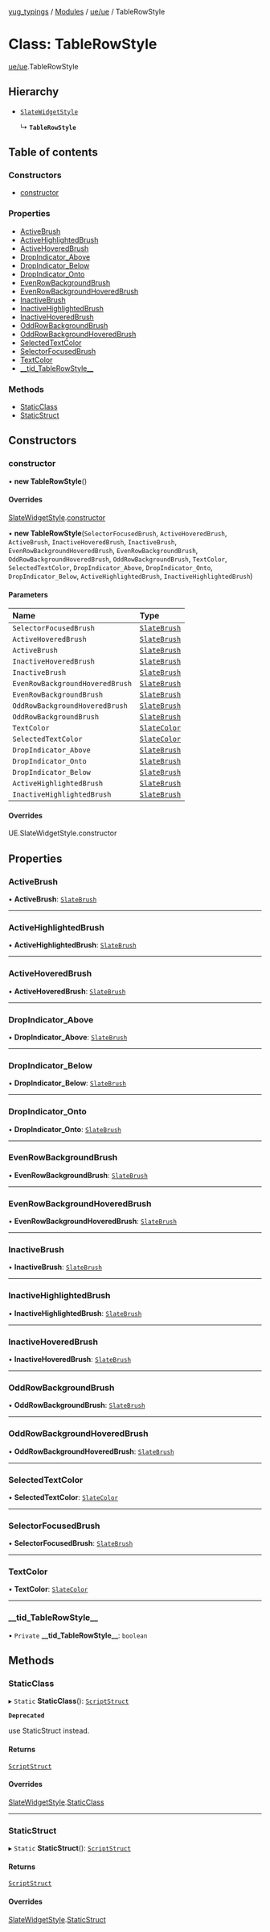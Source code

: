 [yug_typings](../README.md) / [Modules](../modules.md) / [ue/ue](../modules/ue_ue.md) / TableRowStyle

# Class: TableRowStyle

[ue/ue](../modules/ue_ue.md).TableRowStyle

## Hierarchy

- [`SlateWidgetStyle`](ue_ue.SlateWidgetStyle.md)

  ↳ **`TableRowStyle`**

## Table of contents

### Constructors

- [constructor](ue_ue.TableRowStyle.md#constructor)

### Properties

- [ActiveBrush](ue_ue.TableRowStyle.md#activebrush)
- [ActiveHighlightedBrush](ue_ue.TableRowStyle.md#activehighlightedbrush)
- [ActiveHoveredBrush](ue_ue.TableRowStyle.md#activehoveredbrush)
- [DropIndicator\_Above](ue_ue.TableRowStyle.md#dropindicator_above)
- [DropIndicator\_Below](ue_ue.TableRowStyle.md#dropindicator_below)
- [DropIndicator\_Onto](ue_ue.TableRowStyle.md#dropindicator_onto)
- [EvenRowBackgroundBrush](ue_ue.TableRowStyle.md#evenrowbackgroundbrush)
- [EvenRowBackgroundHoveredBrush](ue_ue.TableRowStyle.md#evenrowbackgroundhoveredbrush)
- [InactiveBrush](ue_ue.TableRowStyle.md#inactivebrush)
- [InactiveHighlightedBrush](ue_ue.TableRowStyle.md#inactivehighlightedbrush)
- [InactiveHoveredBrush](ue_ue.TableRowStyle.md#inactivehoveredbrush)
- [OddRowBackgroundBrush](ue_ue.TableRowStyle.md#oddrowbackgroundbrush)
- [OddRowBackgroundHoveredBrush](ue_ue.TableRowStyle.md#oddrowbackgroundhoveredbrush)
- [SelectedTextColor](ue_ue.TableRowStyle.md#selectedtextcolor)
- [SelectorFocusedBrush](ue_ue.TableRowStyle.md#selectorfocusedbrush)
- [TextColor](ue_ue.TableRowStyle.md#textcolor)
- [\_\_tid\_TableRowStyle\_\_](ue_ue.TableRowStyle.md#__tid_tablerowstyle__)

### Methods

- [StaticClass](ue_ue.TableRowStyle.md#staticclass)
- [StaticStruct](ue_ue.TableRowStyle.md#staticstruct)

## Constructors

### constructor

• **new TableRowStyle**()

#### Overrides

[SlateWidgetStyle](ue_ue.SlateWidgetStyle.md).[constructor](ue_ue.SlateWidgetStyle.md#constructor)

• **new TableRowStyle**(`SelectorFocusedBrush`, `ActiveHoveredBrush`, `ActiveBrush`, `InactiveHoveredBrush`, `InactiveBrush`, `EvenRowBackgroundHoveredBrush`, `EvenRowBackgroundBrush`, `OddRowBackgroundHoveredBrush`, `OddRowBackgroundBrush`, `TextColor`, `SelectedTextColor`, `DropIndicator_Above`, `DropIndicator_Onto`, `DropIndicator_Below`, `ActiveHighlightedBrush`, `InactiveHighlightedBrush`)

#### Parameters

| Name | Type |
| :------ | :------ |
| `SelectorFocusedBrush` | [`SlateBrush`](ue_ue.SlateBrush.md) |
| `ActiveHoveredBrush` | [`SlateBrush`](ue_ue.SlateBrush.md) |
| `ActiveBrush` | [`SlateBrush`](ue_ue.SlateBrush.md) |
| `InactiveHoveredBrush` | [`SlateBrush`](ue_ue.SlateBrush.md) |
| `InactiveBrush` | [`SlateBrush`](ue_ue.SlateBrush.md) |
| `EvenRowBackgroundHoveredBrush` | [`SlateBrush`](ue_ue.SlateBrush.md) |
| `EvenRowBackgroundBrush` | [`SlateBrush`](ue_ue.SlateBrush.md) |
| `OddRowBackgroundHoveredBrush` | [`SlateBrush`](ue_ue.SlateBrush.md) |
| `OddRowBackgroundBrush` | [`SlateBrush`](ue_ue.SlateBrush.md) |
| `TextColor` | [`SlateColor`](ue_ue.SlateColor.md) |
| `SelectedTextColor` | [`SlateColor`](ue_ue.SlateColor.md) |
| `DropIndicator_Above` | [`SlateBrush`](ue_ue.SlateBrush.md) |
| `DropIndicator_Onto` | [`SlateBrush`](ue_ue.SlateBrush.md) |
| `DropIndicator_Below` | [`SlateBrush`](ue_ue.SlateBrush.md) |
| `ActiveHighlightedBrush` | [`SlateBrush`](ue_ue.SlateBrush.md) |
| `InactiveHighlightedBrush` | [`SlateBrush`](ue_ue.SlateBrush.md) |

#### Overrides

UE.SlateWidgetStyle.constructor

## Properties

### ActiveBrush

• **ActiveBrush**: [`SlateBrush`](ue_ue.SlateBrush.md)

___

### ActiveHighlightedBrush

• **ActiveHighlightedBrush**: [`SlateBrush`](ue_ue.SlateBrush.md)

___

### ActiveHoveredBrush

• **ActiveHoveredBrush**: [`SlateBrush`](ue_ue.SlateBrush.md)

___

### DropIndicator\_Above

• **DropIndicator\_Above**: [`SlateBrush`](ue_ue.SlateBrush.md)

___

### DropIndicator\_Below

• **DropIndicator\_Below**: [`SlateBrush`](ue_ue.SlateBrush.md)

___

### DropIndicator\_Onto

• **DropIndicator\_Onto**: [`SlateBrush`](ue_ue.SlateBrush.md)

___

### EvenRowBackgroundBrush

• **EvenRowBackgroundBrush**: [`SlateBrush`](ue_ue.SlateBrush.md)

___

### EvenRowBackgroundHoveredBrush

• **EvenRowBackgroundHoveredBrush**: [`SlateBrush`](ue_ue.SlateBrush.md)

___

### InactiveBrush

• **InactiveBrush**: [`SlateBrush`](ue_ue.SlateBrush.md)

___

### InactiveHighlightedBrush

• **InactiveHighlightedBrush**: [`SlateBrush`](ue_ue.SlateBrush.md)

___

### InactiveHoveredBrush

• **InactiveHoveredBrush**: [`SlateBrush`](ue_ue.SlateBrush.md)

___

### OddRowBackgroundBrush

• **OddRowBackgroundBrush**: [`SlateBrush`](ue_ue.SlateBrush.md)

___

### OddRowBackgroundHoveredBrush

• **OddRowBackgroundHoveredBrush**: [`SlateBrush`](ue_ue.SlateBrush.md)

___

### SelectedTextColor

• **SelectedTextColor**: [`SlateColor`](ue_ue.SlateColor.md)

___

### SelectorFocusedBrush

• **SelectorFocusedBrush**: [`SlateBrush`](ue_ue.SlateBrush.md)

___

### TextColor

• **TextColor**: [`SlateColor`](ue_ue.SlateColor.md)

___

### \_\_tid\_TableRowStyle\_\_

• `Private` **\_\_tid\_TableRowStyle\_\_**: `boolean`

## Methods

### StaticClass

▸ `Static` **StaticClass**(): [`ScriptStruct`](ue_ue.ScriptStruct.md)

**`Deprecated`**

use StaticStruct instead.

#### Returns

[`ScriptStruct`](ue_ue.ScriptStruct.md)

#### Overrides

[SlateWidgetStyle](ue_ue.SlateWidgetStyle.md).[StaticClass](ue_ue.SlateWidgetStyle.md#staticclass)

___

### StaticStruct

▸ `Static` **StaticStruct**(): [`ScriptStruct`](ue_ue.ScriptStruct.md)

#### Returns

[`ScriptStruct`](ue_ue.ScriptStruct.md)

#### Overrides

[SlateWidgetStyle](ue_ue.SlateWidgetStyle.md).[StaticStruct](ue_ue.SlateWidgetStyle.md#staticstruct)
